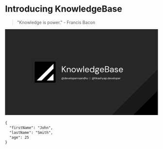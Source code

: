 # Introducing KnowledgeBase

> "Knowledge is power." - Francis Bacon

![alt text](/_media/hero_banner.png)


```
{
  "firstName": "John",
  "lastName": "Smith",
  "age": 25
}
```